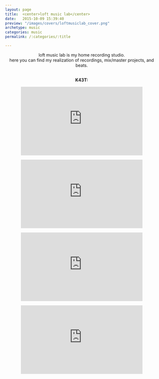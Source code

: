 ```yaml
---
layout: page
title:  <center>loft music lab</center>
date:   2015-10-09 15:39:40
preview: "/images/covers/loftmusiclab_cover.png"
archetype: music
categories: music
permalink: /:categories/:title

---
```


<center>
loft music lab is my home recording studio.
<br/>
here you can find my realization of recordings, mix/master projects, and beats.
<br/>
<br/>

<p><b>K43T:</b></p>

<p><iframe width="400" height="225" src="https://www.youtube.com/watch?v=oQ0-OOcSF5M" title="YouTube video player" frameborder="0" allow="accelerometer; autoplay; clipboard-write; encrypted-media; gyroscope; picture-in-picture" allowfullscreen></iframe></p>

<p><iframe width="400" height="225" src="https://www.youtube.com/watch?v=dCf-5Zlaf4w" title="YouTube video player" frameborder="0" allow="accelerometer; autoplay; clipboard-write; encrypted-media; gyroscope; picture-in-picture" allowfullscreen></iframe></p>

<p><iframe width="400" height="225" src="https://www.youtube.com/watch?v=WrDtym_l2Jc" title="YouTube video player" frameborder="0" allow="accelerometer; autoplay; clipboard-write; encrypted-media; gyroscope; picture-in-picture" allowfullscreen></iframe></p>

<p><iframe width="400" height="225" src="https://www.youtube.com/watch?v=h15gxZ1a18w" title="YouTube video player" frameborder="0" allow="accelerometer; autoplay; clipboard-write; encrypted-media; gyroscope; picture-in-picture" allowfullscreen></iframe></p>

</center>


